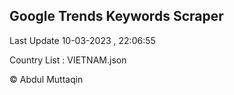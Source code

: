 

## Google Trends Keywords Scraper 
 
Last Update 10-03-2023 , 22:06:55

Country List :
VIETNAM.json



© Abdul Muttaqin 
